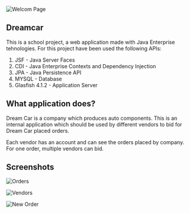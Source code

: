 ![Welcom Page](https://i.imgur.com/LhS4nJt.png)

## Dreamcar

This is a school project, a web application made with Java Enterprise tehnologies.
For this project have been used the following APIs:

1. JSF - Java Server Faces
2. CDI - Java Enterprise Contexts and Dependency Injection
3. JPA - Java Persistence API
4. MYSQL - Database
5. Glasfish 4.1.2 - Application Server

## What application does?

Dream Car is a company which produces auto components. This is an internal application which should be used by different vendors to bid for Dream Car placed orders. 

Each vendor has an account and can see the orders placed by company. For one order, multiple vendors can bid. 

## Screenshots

![Orders](https://i.imgur.com/HcFhGdc.png)

![Vendors](https://i.imgur.com/qqjzLwA.png)

![New Order](https://i.imgur.com/vEq00V6.png)